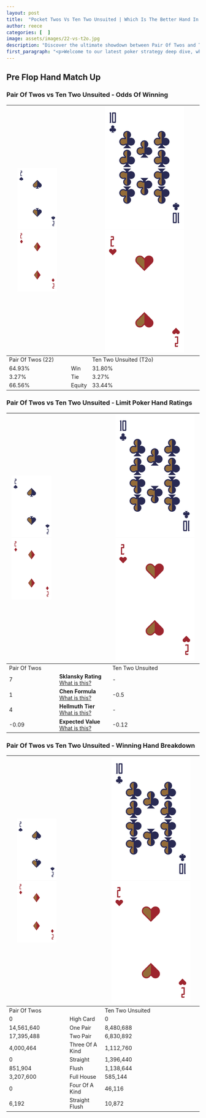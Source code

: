 ```yaml
---
layout: post
title:  "Pocket Twos Vs Ten Two Unsuited | Which Is The Better Hand In Poker? A Complete Guide"
author: reece
categories: [  ]
image: assets/images/22-vs-t2o.jpg
description: "Discover the ultimate showdown between Pair Of Twos and Ten Two Unsuited in poker! Uncover the odds, strategies, and scenarios where one hand triumphs over the other. Get ready to up your poker game with this thrilling analysis."
first_paragraph: "<p>Welcome to our latest poker strategy deep dive, where we're pitting two distinct hands against each other in a high-stakes showdown: Pair Of Twos vs Ten Two Unsuited.</p><p>In the dynamic world of poker, every decision counts, and knowing which hand holds the upper hand is key to your success at the table.</p><p>In this article, we'll dissect these two hands, explore the scenarios where one dominates the other, and equip you with the knowledge to make strategic choices that can tip the odds in your favor.</p><p>Get ready to unravel the intriguing dynamics of these poker hands and elevate your game to new heights.</p>"
---
```




[comment]: # (sp0)

## Pre Flop Hand Match Up

<div class="table hand-ratings" markdown="1"> 



### Pair Of Twos vs Ten Two Unsuited - Odds Of Winning


    
| ![image info](assets/images/hand1/2.png) ![image info](assets/images/hand1/2o.png) |  | ![image info](assets/images/hand2/T.png) ![image info](assets/images/hand2/2o.png) |
| -------- | -------- | -------- |
| Pair Of Twos (22) |  | Ten Two Unsuited (T2o) |
| 64.93% | Win | 31.80% |
| 3.27% | Tie | 3.27% |
| 66.56% | Equity | 33.44% |




[comment]: # (sp1)



### Pair Of Twos vs Ten Two Unsuited - Limit Poker Hand Ratings


    
| ![image info](assets/images/hand1/2.png) ![image info](assets/images/hand1/2o.png) |  | ![image info](assets/images/hand2/T.png) ![image info](assets/images/hand2/2o.png) |
| -------- | -------- | -------- |
| Pair Of Twos |  | Ten Two Unsuited |
| 7 | **Sklansky Rating** [What is this?](/sklansky-rating-explained) | - |
| 1 | **Chen Formula** [What is this?](/chen-formula-explained) | -0.5 |
| 4 | **Hellmuth Tier** [What is this?](/Hellmuth-tier-explained) | - |
| -0.09 | **Expected Value** [What is this?](/expected-value-explained) | -0.12 |




[comment]: # (sp2)



### Pair Of Twos vs Ten Two Unsuited - Winning Hand Breakdown


    
| ![image info](assets/images/hand1/2.png) ![image info](assets/images/hand1/2o.png) |  | ![image info](assets/images/hand2/T.png) ![image info](assets/images/hand2/2o.png) |
| -------- | -------- | -------- |
| Pair Of Twos |  | Ten Two Unsuited |
| 0 | High Card | 0 |
| 14,561,640 | One Pair | 8,480,688 |
| 17,395,488 | Two Pair | 6,830,892 |
| 4,000,464 | Three Of A Kind | 1,112,760 |
| 0 | Straight | 1,396,440 |
| 851,904 | Flush | 1,138,644 |
| 3,207,600 | Full House | 585,144 |
| 0 | Four Of A Kind | 46,116 |
| 6,192 | Straight Flush | 10,872 |




[comment]: # (sp3)



</div>

[comment]: # (sp4)



[comment]: # (sp5)

